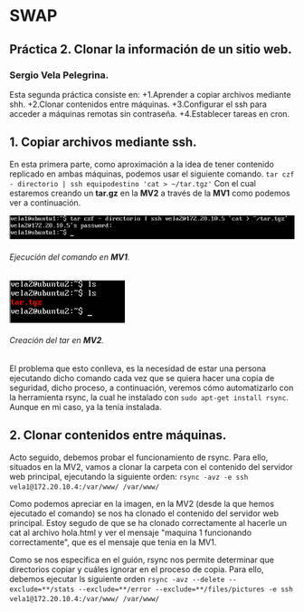 # SWAP
## Práctica 2. Clonar la información de un sitio web.
### Sergio Vela Pelegrina.
Esta segunda práctica consiste en:
+1.Aprender a copiar archivos mediante shh. 
+2.Clonar contenidos entre máquinas.
+3.Configurar el ssh para acceder a máquinas remotas sin contraseña. 
+4.Establecer tareas en cron.

## 1. Copiar archivos mediante ssh.

En esta primera parte, como aproximación a la idea de tener contenido replicado en ambas máquinas, podemos usar el siguiente comando. `tar czf - directorio | ssh equipodestino 'cat > ~/tar.tgz'`
Con el cual estaremos creando un **tar.gz** en la **MV2** a través de la **MV1** como podemos ver a continuación.

![tar](https://github.com/sergiovp/SWAP/blob/master/Pr%C3%A1cticas/Pr%C3%A1ctica%202/tar.png)
###### Ejecución del comando en **MV1**.

![tar2](https://github.com/sergiovp/SWAP/blob/master/Pr%C3%A1cticas/Pr%C3%A1ctica%202/tar2.png)
###### Creación del tar en **MV2**.

El problema que esto conlleva, es la necesidad de estar una persona ejecutando dicho comando cada vez que se quiera hacer una copia de seguridad, dicho proceso, a continuación, veremos cómo automatizarlo con la herramienta rsync, la cual he instalado con `sudo apt-get install rsync`. Aunque en mi caso, ya la tenía instalada.

## 2. Clonar contenidos entre máquinas.

Acto seguido, debemos probar el funcionamiento de rsync. Para ello, situados en la MV2, vamos a clonar la carpeta con el contenido del servidor web principal, ejecutando la siguiente orden:
`rsync -avz -e ssh vela1@172.20.10.4:/var/www/ /var/www/`

Como podemos apreciar en la imagen, en la MV2 (desde la que hemos ejecutado el comando) se nos ha clonado el contenido del servidor web principal. Estoy segudo de que se ha clonado correctamente al hacerle un cat al archivo hola.html y ver el mensaje "maquina 1 funcionando correctamente", que es el mensaje que tenia en la MV1.

Como se nos especifica en el guión, rsync nos permite determinar que directorios copiar y cuáles ignorar en el proceso de copia.
Para ello, debemos ejecutar ls siguiente orden
`rsync -avz --delete --exclude=**/stats --exclude=**/error --exclude=**/files/pictures -e ssh vela1@172.20.10.4:/var/www/ /var/www/` 



